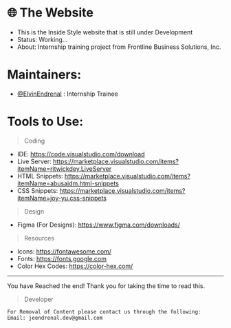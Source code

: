 # 🌐 The Website
- This is the Inside Style website that is still under Development
- Status: Working...
- About: Internship training project from Frontline Business Solutions, Inc.

# Maintainers:
- [@ElvinEndrenal](https://github.com/ElvinEndrenal) : Internship Trainee

# Tools to Use: 
> Coding
- IDE: https://code.visualstudio.com/download
- Live Server: https://marketplace.visualstudio.com/items?itemName=ritwickdey.LiveServer
- HTML Snippets: https://marketplace.visualstudio.com/items?itemName=abusaidm.html-snippets
- CSS Snippets: https://marketplace.visualstudio.com/items?itemName=joy-yu.css-snippets
> Design
- Figma (For Designs): https://www.figma.com/downloads/
> Resources
- Icons: https://fontawesome.com/
- Fonts: https://fonts.google.com
- Color Hex Codes: https://color-hex.com/


-----------------------------------------------------------------------------------------------------------------------------------------------------------
You have Reached the end! Thank you for taking the time to read this.
> Developer

```
For Removal of Content please contact us through the following:
Email: jeendrenal.dev@gmail.com
```
